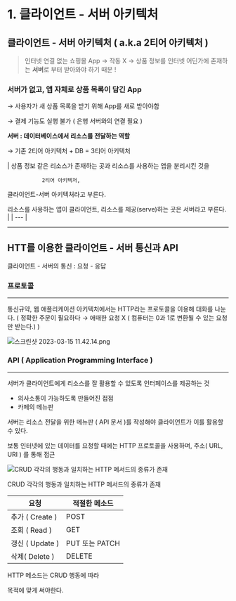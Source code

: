 # 1. 클라이언트 - 서버 아키텍처

## 클라이언트 - 서버 아키텍처 ( a.k.a 2티어 아키텍처 )

> 인터넷 연결 없는 쇼핑몰 App → 작동 X
→ 상품 정보를 인터넷 어딘가에 존재하는 **서버**로 부터 받아와야 하기 때문 !
> 

### 서버가 없고, 앱 자체로 상품 목록이 담긴 App

→ 사용자가 새 상품 목록을 받기 위해 App를 새로 받아야함

→ 결제 기능도 실행 불가 ( 은행 서버와의 연결 필요 )

**서버 : 데이터베이스에서 리소스를 전달하는 역할**

→ 기존 2티어 아키텍처 + DB = 3티어 아키텍처

| 상품 정보 같은 리소스가 존재하는 곳과 리소스를 사용하는 앱을 분리시킨 것을

               2티어 아키텍처, 
클라이언트-서버 아키텍처라고 부른다.

리소스를 사용하는 앱이
                  클라이언트, 
리소스를 제공(serve)하는 곳은 
                 서버라고 부른다. |
| --- |

---

## HTT를 이용한 클라이언트 - 서버 통신과 API

클라이언트 - 서버의 통신 : 요청 - 응답

### 프로토콜

---

통신규약, 웹 애플리케이션 아키텍처에서는 HTTP라는 프로토콜을 이용해 대화를 나눈다.
( 정확한 주문이 필요하다 → 애매한 요청 X ( 컴퓨터는 0과 1로 변환될 수 있는 요청만 받는다.) )

![스크린샷 2023-03-15 11.42.14.png](1%20%E1%84%8F%E1%85%B3%E1%86%AF%E1%84%85%E1%85%A1%E1%84%8B%E1%85%B5%E1%84%8B%E1%85%A5%E1%86%AB%E1%84%90%E1%85%B3%20-%20%E1%84%89%E1%85%A5%E1%84%87%E1%85%A5%20%E1%84%8B%E1%85%A1%E1%84%8F%E1%85%B5%E1%84%90%E1%85%A6%E1%86%A8%E1%84%8E%E1%85%A5%2098f2c2ee36184001ae5fa5239fe28bd6/%25E1%2584%2589%25E1%2585%25B3%25E1%2584%258F%25E1%2585%25B3%25E1%2584%2585%25E1%2585%25B5%25E1%2586%25AB%25E1%2584%2589%25E1%2585%25A3%25E1%2586%25BA_2023-03-15_11.42.14.png)

### API ( Application Programming Interface )

---

서버가 클라이언트에게 리소스를 잘 활용할 수 있도록 인터페이스를 제공하는 것

- 의사소통이 가능하도록 만들어진 접점
- 카페의 메뉴판

서버는 리소스 전달을 위한 메뉴판 ( API 문서 )를 작성해야 클라이언트가 이를 활용할 수 있다.

보통 인터넷에 있는 데이터를 요청할 때에는 HTTP 프로토콜을 사용하며, 주소( URL, URI ) 를 통해 접근 

![CRUD 각각의 행동과 일치하는 HTTP 메서드의 종류가 존재](1%20%E1%84%8F%E1%85%B3%E1%86%AF%E1%84%85%E1%85%A1%E1%84%8B%E1%85%B5%E1%84%8B%E1%85%A5%E1%86%AB%E1%84%90%E1%85%B3%20-%20%E1%84%89%E1%85%A5%E1%84%87%E1%85%A5%20%E1%84%8B%E1%85%A1%E1%84%8F%E1%85%B5%E1%84%90%E1%85%A6%E1%86%A8%E1%84%8E%E1%85%A5%2098f2c2ee36184001ae5fa5239fe28bd6/%25E1%2584%2589%25E1%2585%25B3%25E1%2584%258F%25E1%2585%25B3%25E1%2584%2585%25E1%2585%25B5%25E1%2586%25AB%25E1%2584%2589%25E1%2585%25A3%25E1%2586%25BA_2023-03-15_11.48.30.png)

CRUD 각각의 행동과 일치하는 HTTP 메서드의 종류가 존재

| 요청 | 적절한 메소드 |
| --- | --- |
| 추가 ( Create ) | POST |
| 조회 ( Read ) | GET |
| 갱신 ( Update ) | PUT 또는 PATCH |
| 삭제( Delete ) | DELETE |

HTTP 메소드는 CRUD 행동에 따라

목적에 맞게 써야한다.